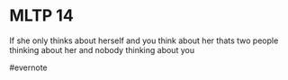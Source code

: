 # MLTP 14

If she only thinks about herself and you think about her thats two people thinking about her and nobody thinking about you

\#evernote

